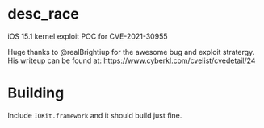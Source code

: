 # desc_race
iOS 15.1 kernel exploit POC for CVE-2021-30955

Huge thanks to @realBrightiup for the awesome bug and exploit stratergy. His writeup can be found at: https://www.cyberkl.com/cvelist/cvedetail/24

# Building
Include `IOKit.framework` and it should build just fine.   
